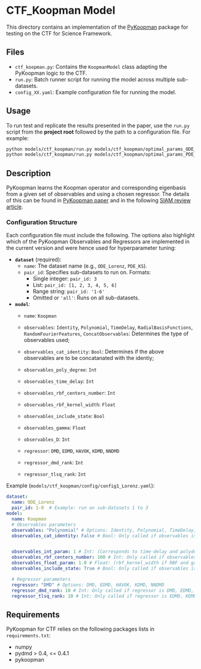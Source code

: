 # CTF_Koopman Model

This directory contains an implementation of the [PyKoopman](https://github.com/dynamicslab/pykoopman) package for testing on the CTF for Science Framework.

## Files
- `ctf_koopman.py`: Contains the `KoopmanModel` class adapting the PyKoopman logic to the CTF.
- `run.py`: Batch runner script for running the model across multiple sub-datasets.
- `config_XX.yaml`: Example configuration file for running the model.

## Usage

To run test and replicate the results presented in the paper, use the `run.py` script from the **project root** followed by the path to a configuration file. For example:

```bash
python models/ctf_koopman/run.py models/ctf_koopman/optimal_params_ODE_Lorenz_1.yaml
python models/ctf_koopman/run.py models/ctf_koopman/optimal_params_PDE_KS_1.yaml
```

## Description

PyKoopman learns the Koopman operator and corresponding eigenbasis from a given set of observables and using a chosen regressor. The details of this can be found in [PyKoopman paper](https://doi.org/10.21105/joss.05881) and in the following [SIAM review article](https://doi.org/10.1137/21M1401243).

### Configuration Structure

Each configuration file must include the following. The options also highlight which of the PyKoopman Observables and Regressors are implemented in the current version and were hence used for hyperparameter tuning:
- **`dataset`** (required):
  - `name`: The dataset name (e.g., `ODE_Lorenz`, `PDE_KS`).
  - `pair_id`: Specifies sub-datasets to run on. Formats:
    - Single integer: `pair_id: 3`
    - List: `pair_id: [1, 2, 3, 4, 5, 6]`
    - Range string: `pair_id: '1-6'`
    - Omitted or `'all'`: Runs on all sub-datasets.
- **`model`**:
  - `name`: `Koopman`
  - `observables`: `Identity`, `Polynomial`, `TimeDelay`, `RadialBasisFunctions`, `RandomFourierFeatures`, `ConcatObservables`: Determines the type of observables used;
  - `observables_cat_identity`: `Bool`: Determines if the above observables are to be concatanated with the identiy;
  - `observables_poly_degree`: `Int`
  - `observables_time_delay`: `Int`
  - `observables_rbf_centers_number`: `Int`
  - `observables_rbf_kernel_width`: `Float`
  - `observables_include_state`: `Bool`
  - `observables_gamma`: `Float`
  - `observables_D`: `Int`

  - `regressor`: `DMD`, `EDMD`, `HAVOK`, `KDMD`, `NNDMD`
  - `regressor_dmd_rank`: `Int`
  - `regressor_tlsq_rank`: `Int`

Example (`models/ctf_koopman/config/config1_Lorenz.yaml`):
```yaml
dataset:
  name: ODE_Lorenz
  pair_id: 1-9  # Example: run on sub-datasets 1 to 3
model:
  name: Koopman
  # Observables parameters
  observables: "Polynomial" # Options: Identity, Polynomial, TimeDelay, RadialBasisFunctions, RandomFourierFeatures, ConcatObservables
  observables_cat_identity: False # Bool: Only called if observables is not Identity


  observables_int_param: 1 # Int: (Corresponds to time-delay and polydegree and D, RFF) Only called if observables is TimeDelay
  observables_rbf_centers_number: 100 # Int: Only called if observables is RadialBasisFunctions
  observables_float_param: 1.0 # Float: (rbf_kernel_width if RBF and gamma if RFF) Only called if observables is RadialBasisFunctions
  observables_include_state: True # Bool: Only called if observables is RandomFourierFeatures

  # Regressor parameters
  regressor: "DMD" # Options: DMD, EDMD, HAVOK, KDMD, NNDMD
  regressor_dmd_rank: 10 # Int: Only called if regressor is DMD, EDMD, HAVOK, KDMD
  regressor_tlsq_rank: 10 # Int: Only called if regressor is EDMD, KDMD
```

## Requirements

PyKoopman for CTF relies on the following packages lists in `requirements.txt`:
- numpy
- pydmd > 0.4, <= 0.4.1
- pykoopman